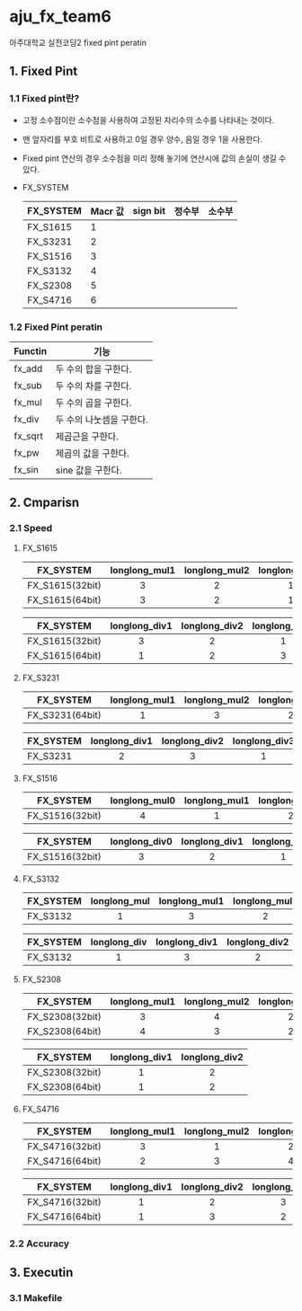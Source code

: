 # aju_fx_team6
아주대학교 실전코딩2 fixed pint peratin

## 1. Fixed Pint

### 1.1 Fixed pint란?
* 고정 소수점이란 소수점을 사용하여 고정된 자리수의 소수를 나타내는 것이다.
* 맨 앞자리를 부호 비트로 사용하고 0일 경우 양수, 음일 경우 1을 사용한다.
* Fixed pint 연산의 경우 소수점을 미리 정해 놓기에 연산시에 값의 손실이 생길 수 있다.  
* FX_SYSTEM

    |FX_SYSTEM|Macr 값|sign bit|정수부|소수부|
    |---|---|---|---|---|
    |FX_S1615|1||||
    |FX_S3231|2||||
    |FX_S1516|3||||
    |FX_S3132|4||||
    |FX_S2308|5||||
    |FX_S4716|6||||

### 1.2 Fixed Pint peratin
|Functin|기능|
|---|---|
|fx_add|두 수의 합을 구한다.|
|fx_sub|두 수의 차를 구한다.|
|fx_mul|두 수의 곱을 구한다.|
|fx_div|두 수의 나눗셈을 구한다.|
|fx_sqrt|제곱근을 구한다.|
|fx_pw|제곱의 값을 구한다.|
|fx_sin|sine 값을 구한다.|

## 2. Cmparisn

### 2.1 Speed
1. FX_S1615
   
    |FX_SYSTEM|longlong_mul1|longlong_mul2|longlong_mul3|
    |---|:---:|:---:|:---:|
    |FX_S1615(32bit)|3|2|1|
    |FX_S1615(64bit)|3|2|1|

    |FX_SYSTEM|longlong_div1|longlong_div2|longlong_div3|
    |---|:---:|:---:|:---:|
    |FX_S1615(32bit)|3|2|1|
    |FX_S1615(64bit)|1|2|3|

2. FX_S3231
   
    |FX_SYSTEM|longlong_mul1|longlong_mul2|longlong_mul3|double_mul|
    |---|:---:|:---:|:---:|:---:|
    |FX_S3231(64bit)|1|3|2|4|

    |FX_SYSTEM|longlong_div1|longlong_div2|longlong_div3|double_div|
    |---|:---:|:---:|:---:|:---:|
    |FX_S3231|2|3|1|4|

3. FX_S1516
   
    |FX_SYSTEM|longlong_mul0|longlong_mul1|longlong_mul2|longlong_mul3|longlong_mul4|double_mul|
    |---|:---:|:---:|:---:|:---:|:---:|:---:|
    |FX_S1516(32bit)|4|1|2|3|6|5|

    |FX_SYSTEM|longlong_div0|longlong_div1|longlong_div2|double_div|
    |---|:---:|:---:|:---:|:---:|
    |FX_S1516(32bit)|3|2|1|4|

4. FX_S3132
   
    |FX_SYSTEM|longlong_mul|longlong_mul1|longlong_mul2|
    |---|:---:|:---:|:---:|
    |FX_S3132|1|3|2|

    |FX_SYSTEM|longlong_div|longlong_div1|longlong_div2|
    |---|:---:|:---:|:---:|
    |FX_S3132|1|3|2|

5. FX_S2308
   
    |FX_SYSTEM|longlong_mul1|longlong_mul2|longlong_mul3|longlong_mul4|double_mul|
    |---|:---:|:---:|:---:|:---:|:---:|
    |FX_S2308(32bit)|3|4|2|1|5|
    |FX_S2308(64bit)|4|3|2|1|5|

    |FX_SYSTEM|longlong_div1|longlong_div2|
    |---|:---:|:---:|
    |FX_S2308(32bit)|1|2|
    |FX_S2308(64bit)|1|2|

6. FX_S4716
   
    |FX_SYSTEM|longlong_mul1|longlong_mul2|longlong_mul3|double_mul|
    |---|:---:|:---:|:---:|:---:|
    |FX_S4716(32bit)|3|1|2|4|
    |FX_S4716(64bit)|2|3|4|1|

    |FX_SYSTEM|longlong_div1|longlong_div2|longlong_div2|
    |---|:---:|:---:|:---:|
    |FX_S4716(32bit)|1|2|3|
    |FX_S4716(64bit)|1|3|2|

### 2.2 Accuracy

## 3. Executin

### 3.1 Makefile